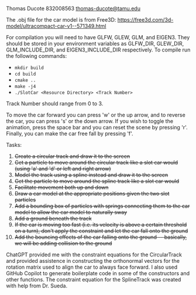 Thomas Ducote 832008563 thomas-ducote@tamu.edu

The .obj file for the car model is from Free3D: https://free3d.com/3d-model/ultracompact-car-v1--571349.html

For compilation you will need to have GLFW, GLEW, GLM, and EIGEN3. They should be stored in your environment variables as GLFW_DIR, GLEW_DIR, GLM_INCLUDE_DIR, and EIGEN3_INCLUDE_DIR respectively.
To compile run the following commands:
* `mkdir build`
* `cd build`
* `cmake ..`
* `make -j4`
* `./SlotCar <Resource Directory> <Track Number>`

Track Number should range from 0 to 3.

To move the car forward you can press 'w' or the up arrow, and to reverse the car, you can press 's' or the down arrow. If you wish to toggle the animation, press the space bar and you can reset the scene by pressing 'r'. Finally, you can make the car free fall by pressing 'f'.

Tasks:
 1. ~~Create a circular track and draw it to the screen~~
 2. ~~Get a particle to move around the circular track like a slot car would (using 'a' and 'd' or left and right arrow)~~
 3. ~~Model the track using a spline instead and draw it to the screen~~
 4. ~~Get the particle to move around the spline track like a slot car would~~
 5. ~~Facilitate movement both up and down~~
 6. ~~Draw a car model at the appropriate positions given the two slot particles~~
 7. ~~Add a bounding box of particles with springs connecting them to the car model to allow the car model to naturally sway~~
 8. ~~Add a ground beneath the track~~
 9. ~~If the car is moving too fast (i.e. its velocity is above a certain threshold on a turn), don't apply the constraint and let the car fall onto the ground~~
 10. ~~Add the bouncing effects of the car falling onto the ground -- basically, we will be adding collision to the ground~~

ChatGPT provided me with the constraint equations for the CircularTrack and provided assistence in constructing the orthonormal vectors for the rotation matrix used to align the car to always face forward. I also used GitHub Copilot to generate boilerplate code in some of the constructors and other functions. The constraint equation for the SplineTrack was created with help from Dr. Sueda.